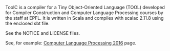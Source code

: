 ToolC is a compiler for a Tiny Object-Oriented Language (TOOL)
developed for Compiler Construction and Computer Language Processing
courses by the staff at EPFL. It is written in Scala and compiles with
scalac 2.11.8 using the enclosed sbt file.

See the NOTICE and LICENSE files.

See, for example: [Computer Language Processing 2016](https://lara.epfl.ch/w/cc16:top) page.
